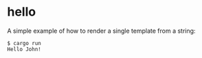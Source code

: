 # hello

A simple example of how to render a single template from a string:

```console
$ cargo run
Hello John!
```
